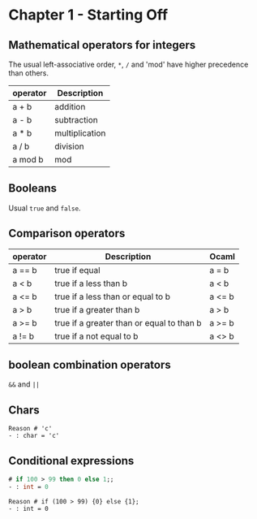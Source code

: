 # Chapter 1 - Starting Off

## Mathematical operators for integers

The usual left-associative order, `*`, `/` and 'mod' have higher precedence than others.

| operator | Description |
|----------|-------------|
| a + b | addition |
| a - b | subtraction |
| a * b | multiplication |
| a / b | division |
| a mod b | mod |

## Booleans

Usual `true` and `false`.

## Comparison operators

| operator | Description | Ocaml |
|----------|-------------| -----|
| a == b | true if equal | a = b |
| a < b | true if a less than b | a < b |
| a <= b | true if a less than or equal to b | a <= b |
| a > b | true if a greater than b | a > b |
| a >= b | true if a greater than or equal to than b | a >= b |
| a != b | true if a not equal to b | a <> b |

## boolean combination operators

`&&` and `||`

## Chars

```reason
Reason # 'c'
- : char = 'c'
```

## Conditional expressions

```ocaml
# if 100 > 99 then 0 else 1;;
- : int = 0
```

```reason
Reason # if (100 > 99) {0} else {1};
- : int = 0
```
